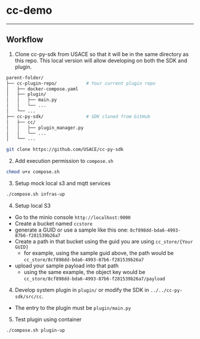 # cc-demo

---

## Workflow

1. Clone cc-py-sdk from USACE so that it will be in the same directory as this repo.
    This local version will allow developing on both the SDK and plugin.

```graphql
parent-folder/
├── cc-plugin-repo/           # Your current plugin repo
│   ├── docker-compose.yaml
│   ├── plugin/
│   │   ├── main.py
│   │   └── ...
│   └── ...
├── cc-py-sdk/                # SDK cloned from GitHub
│   ├── cc/
│   │   ├── plugin_manager.py
│   │   └── ...
│   └── ...
```

```bash
git clone https://github.com/USACE/cc-py-sdk
````

2. Add execution permission to `compose.sh`
```bash
chmod u+x compose.sh
```

3. Setup mock local s3 and mqtt services
```bash
./compose.sh infras-up
```

4. Setup local S3

- Go to the minio console `http://localhost:9000`
- Create a bucket named `ccstore`
- generate a GUID or use a sample like this one: `8cf898dd-bda6-4993-87b6-f281539b26a7`
- Create a path in that bucket using the guid you are using `cc_store/{Your GUID}`
   - for example, using the sample guid above, the path would be `cc_store/8cf898dd-bda6-4993-87b6-f281539b26a7`
- upload your sample payload into that path
   - using the same example, the object key would be `cc_store/8cf898dd-bda6-4993-87b6-f281539b26a7/payload`

4. Develop system plugin in `plugin/` or modify the SDK in `../../cc-py-sdk/src/cc`.

- The entry to the plugin must be `plugin/main.py`

5. Test plugin using container

```bash
./compose.sh plugin-up
```
